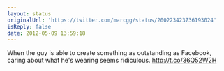 ```yaml
---
layout: status
originalUrl: 'https://twitter.com/marcgg/status/200223423736193024'
isReply: false
date: 2012-05-09 13:59:18
---
```


When the guy is able to create something as outstanding as Facebook, caring about what he's wearing seems ridiculous. http://t.co/36Q52W2H
